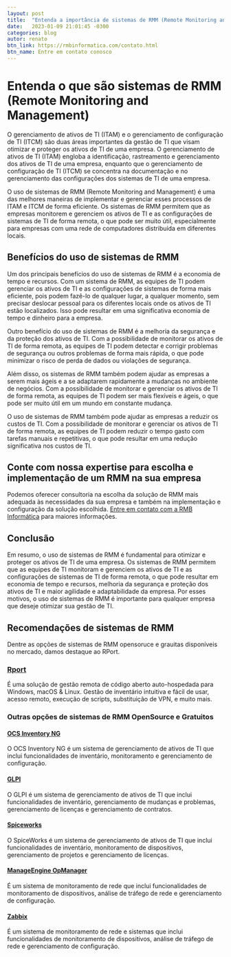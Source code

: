 ```yaml
---
layout: post
title:  "Entenda a importância de sistemas de RMM (Remote Monitoring and Management) ou Monitoramento e Gerenciamento Remoto"
date:   2023-01-09 21:01:45 -0300
categories: blog
autor: renato
btn_link: https://rmbinformatica.com/contato.html
btn_name: Entre em contato conosco
---
```


# Entenda o que são sistemas de RMM (Remote Monitoring and Management)

O gerenciamento de ativos de TI (ITAM) e o gerenciamento de configuração de TI (ITCM) são duas áreas importantes da gestão de TI que visam otimizar e proteger os ativos de TI de uma empresa. O gerenciamento de ativos de TI (ITAM) engloba a identificação, rastreamento e gerenciamento dos ativos de TI de uma empresa, enquanto que o gerenciamento de configuração de TI (ITCM) se concentra na documentação e no gerenciamento das configurações dos sistemas de TI de uma empresa.

O uso de sistemas de RMM (Remote Monitoring and Management) é uma das melhores maneiras de implementar e gerenciar esses processos de ITAM e ITCM de forma eficiente. Os sistemas de RMM permitem que as empresas monitorem e gerenciem os ativos de TI e as configurações de sistemas de TI de forma remota, o que pode ser muito útil, especialmente para empresas com uma rede de computadores distribuída em diferentes locais.

## Benefícios do uso de sistemas de RMM

Um dos principais benefícios do uso de sistemas de RMM é a economia de tempo e recursos. Com um sistema de RMM, as equipes de TI podem gerenciar os ativos de TI e as configurações de sistemas de forma mais eficiente, pois podem fazê-lo de qualquer lugar, a qualquer momento, sem precisar deslocar pessoal para os diferentes locais onde os ativos de TI estão localizados. Isso pode resultar em uma significativa economia de tempo e dinheiro para a empresa.

Outro benefício do uso de sistemas de RMM é a melhoria da segurança e da proteção dos ativos de TI. Com a possibilidade de monitorar os ativos de TI de forma remota, as equipes de TI podem detectar e corrigir problemas de segurança ou outros problemas de forma mais rápida, o que pode minimizar o risco de perda de dados ou violações de segurança.

Além disso, os sistemas de RMM também podem ajudar as empresas a serem mais ágeis e a se adaptarem rapidamente a mudanças no ambiente de negócios. Com a possibilidade de monitorar e gerenciar os ativos de TI de forma remota, as equipes de TI podem ser mais flexíveis e ágeis, o que pode ser muito útil em um mundo em constante mudança.

O uso de sistemas de RMM também pode ajudar as empresas a reduzir os custos de TI. Com a possibilidade de monitorar e gerenciar os ativos de TI de forma remota, as equipes de TI podem reduzir o tempo gasto com tarefas manuais e repetitivas, o que pode resultar em uma redução significativa nos custos de TI.

## Conte com nossa expertise para escolha e implementação de um RMM na sua empresa

Podemos oferecer consultoria na escolha da solução de RMM mais adequada às necessidades da sua empresa e também na implementação e configuração da solução escolhida. [Entre em contato com a RMB Informática](https://rmbinformatica.com/contato.html) para maiores informações.

## Conclusão

Em resumo, o uso de sistemas de RMM é fundamental para otimizar e proteger os ativos de TI de uma empresa. Os sistemas de RMM permitem que as equipes de TI monitoram e gerenciem os ativos de TI e as configurações de sistemas de TI de forma remota, o que pode resultar em economia de tempo e recursos, melhoria da segurança e proteção dos ativos de TI e maior agilidade e adaptabilidade da empresa. Por esses motivos, o uso de sistemas de RMM é importante para qualquer empresa que deseje otimizar sua gestão de TI.

## Recomendações de sistemas de RMM

Dentre as opções de sistemas de RMM opensoruce e grauitas disponíveis no mercado, damos destaque ao RPort.

### [Rport](https://rport.io/?lang=pt)

É uma solução de gestão remota de código aberto auto-hospedada para Windows, macOS & Linux. Gestão de inventário intuitiva e fácil de usar, acesso remoto, execução de scripts, substituição de VPN, e muito mais. 

### Outras opções de sistemas de RMM OpenSource e Gratuitos

#### [OCS Inventory NG](https://www.ocsinventory-ng.org)

O OCS Inventory NG é um sistema de gerenciamento de ativos de TI que inclui funcionalidades de inventário, monitoramento e gerenciamento de configuração.

#### [GLPI](https://glpi-project.org/pt-br/)

O GLPI é um sistema de gerenciamento de ativos de TI que inclui funcionalidades de inventário, gerenciamento de mudanças e problemas, gerenciamento de licenças e gerenciamento de contratos.

#### [Spiceworks](https://www.spiceworks.com/)

O SpiceWorks é um sistema de gerenciamento de ativos de TI que inclui funcionalidades de inventário, monitoramento de dispositivos, gerenciamento de projetos e gerenciamento de licenças.

#### [ManageEngine OpManager](https://www.manageengine.com/network-monitoring/server-performance-management.html) 

É um sistema de monitoramento de rede que inclui funcionalidades de monitoramento de dispositivos, análise de tráfego de rede e gerenciamento de configuração.

#### [Zabbix](https://www.zabbix.com/)

É um sistema de monitoramento de rede e sistemas que inclui funcionalidades de monitoramento de dispositivos, análise de tráfego de rede e gerenciamento de configuração.